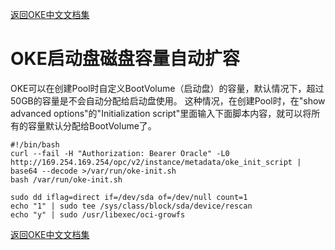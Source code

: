[返回OKE中文文档集](../README.md)

# OKE启动盘磁盘容量自动扩容

OKE可以在创建Pool时自定义BootVolume（启动盘）的容量，默认情况下，超过50GB的容量是不会自动分配给启动盘使用。
这种情况，在创建Pool时，在"show advanced options"的"Initialization script"里面输入下面脚本内容，就可以将所有的容量默认分配给BootVolume了。

```
#!/bin/bash
curl --fail -H "Authorization: Bearer Oracle" -L0 http://169.254.169.254/opc/v2/instance/metadata/oke_init_script | base64 --decode >/var/run/oke-init.sh
bash /var/run/oke-init.sh

sudo dd iflag=direct if=/dev/sda of=/dev/null count=1
echo "1" | sudo tee /sys/class/block/sda/device/rescan
echo "y" | sudo /usr/libexec/oci-growfs
```

[返回OKE中文文档集](../README.md)